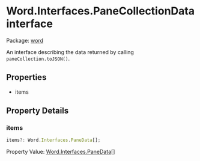 # Word.Interfaces.PaneCollectionData interface

Package: [word](/en-us/javascript/api/word)

An interface describing the data returned by calling `paneCollection.toJSON()`.

## Properties

- items

## Property Details

### items

```typescript
items?: Word.Interfaces.PaneData[];
```

Property Value: [Word.Interfaces.PaneData](/en-us/javascript/api/word/word.interfaces.panedata)[]